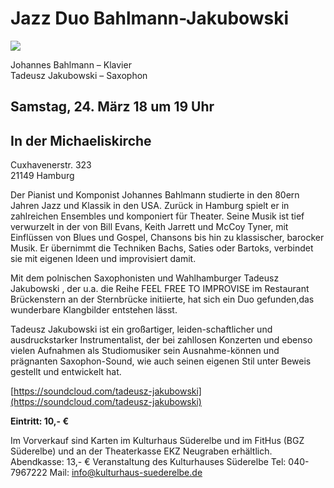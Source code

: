 ﻿# Jazz Duo Bahlmann-Jakubowski 

![](/img/Jakubowski-Bahlmann.jpg)

Johannes Bahlmann – Klavier  
Tadeusz Jakubowski – Saxophon

## Samstag, 24. März 18 um 19 Uhr

## In der Michaeliskirche  
Cuxhavenerstr. 323  
21149 Hamburg

Der Pianist und Komponist Johannes Bahlmann studierte in den 80ern Jahren Jazz und Klassik 
in den USA. Zurück in Hamburg spielt er in zahlreichen Ensembles und komponiert für Theater.
Seine Musik ist tief verwurzelt in der von Bill Evans, Keith Jarrett und McCoy Tyner, mit 
Einflüssen von Blues und Gospel, Chansons bis hin zu klassischer, barocker Musik. Er übernimmt 
die Techniken Bachs, Saties oder Bartoks, verbindet sie mit eigenen Ideen und improvisiert damit. 

Mit dem polnischen Saxophonisten und Wahlhamburger Tadeusz Jakubowski , der u.a. die Reihe 
FEEL FREE TO IMPROVISE im Restaurant Brückenstern an der Sternbrücke initiierte, hat sich ein 
Duo gefunden,das wunderbare Klangbilder entstehen lässt.

Tadeusz Jakubowski ist ein großartiger, leiden-schaftlicher und ausdruckstarker Instrumentalist, 
der bei zahllosen Konzerten und ebenso vielen Aufnahmen als Studiomusiker sein Ausnahme-können 
und prägnanten Saxophon-Sound, wie auch seinen eigenen Stil unter Beweis gestellt und entwickelt hat.

[https://soundcloud.com/tadeusz-jakubowski](https://soundcloud.com/tadeusz-jakubowski)

**Eintritt: 10,- €**

Im Vorverkauf  sind Karten im Kulturhaus Süderelbe und im
FitHus (BGZ Süderelbe) und an der Theaterkasse EKZ Neugraben erhältlich.
Abendkasse: 13,- €
Veranstaltung des Kulturhauses Süderelbe
Tel: 040-7967222
Mail: info@kulturhaus-suederelbe.de 